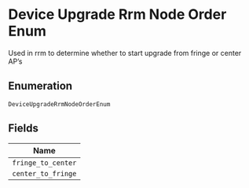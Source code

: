 
# Device Upgrade Rrm Node Order Enum

Used in rrm to determine whether to start upgrade from fringe or center AP’s

## Enumeration

`DeviceUpgradeRrmNodeOrderEnum`

## Fields

| Name |
|  --- |
| `fringe_to_center` |
| `center_to_fringe` |

